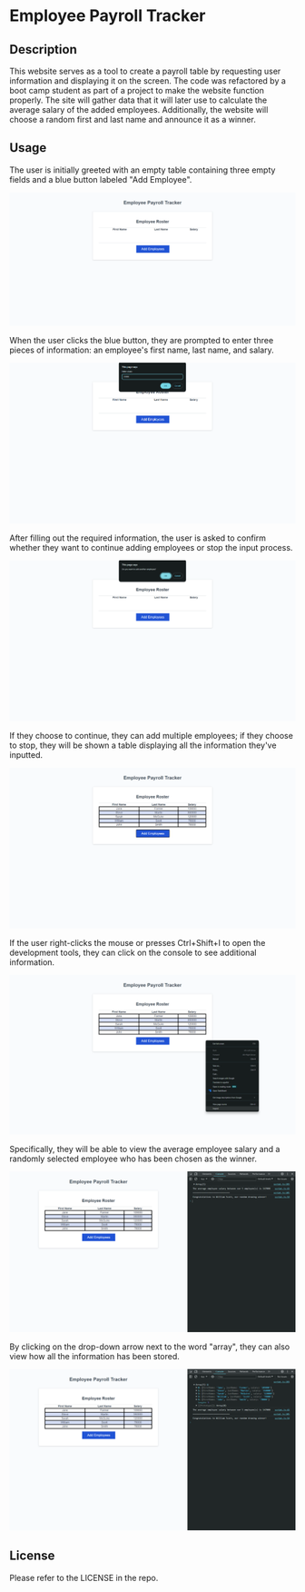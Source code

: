 # Employee Payroll Tracker

## Description
This website serves as a tool to create a payroll table by requesting user information and displaying it on the screen. The code was refactored by a boot camp student as part of a project to make the website function properly. The site will gather data that it will later use to calculate the average salary of the added employees. Additionally, the website will choose a random first and last name and announce it as a winner.

## Usage

The user is initially greeted with an empty table containing three empty fields and a blue button labeled "Add Employee".

![Website Screenshot](./Assets/website-screenshot.png)

When the user clicks the blue button, they are prompted to enter three pieces of information: an employee's first name, last name, and salary.

![Website Screenshot](./Assets/website-screenshot1.png)

After filling out the required information, the user is asked to confirm whether they want to continue adding employees or stop the input process.

![Website Screenshot](./Assets/website-screenshot2.png)

If they choose to continue, they can add multiple employees; if they choose to stop, they will be shown a table displaying all the information they've inputted.

![Website Screenshot](./Assets/website-screenshot3.png)

If the user right-clicks the mouse or presses Ctrl+Shift+I to open the development tools, they can click on the console to see additional information.

![Website Screenshot](./Assets/website-screenshot4.png)

Specifically, they will be able to view the average employee salary and a randomly selected employee who has been chosen as the winner.

![Website Screenshot](./Assets/website-screenshot5.png)

By clicking on the drop-down arrow next to the word "array", they can also view how all the information has been stored.

![Website Screenshot](./Assets/website-screenshot6.png)

## License

Please refer to the LICENSE in the repo.